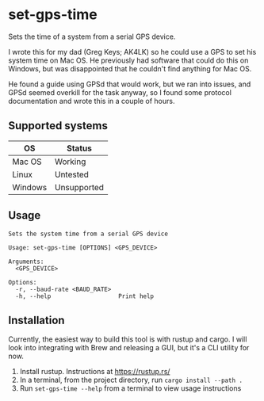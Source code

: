 # set-gps-time

Sets the time of a system from a serial GPS device.

I wrote this for my dad (Greg Keys; AK4LK) so he could use a GPS
to set his system time on Mac OS. He previously had software that
could do this on Windows, but was disappointed that he couldn't
find anything for Mac OS.

He found a guide using GPSd that would work, but we ran into issues,
and GPSd seemed overkill for the task anyway, so I found some protocol
documentation and wrote this in a couple of hours.

## Supported systems

| OS      | Status      |
|---------|-------------|
| Mac OS  | Working     |
| Linux   | Untested    |
| Windows | Unsupported |

## Usage

```
Sets the system time from a serial GPS device

Usage: set-gps-time [OPTIONS] <GPS_DEVICE>

Arguments:
  <GPS_DEVICE>

Options:
  -r, --baud-rate <BAUD_RATE>
  -h, --help                   Print help
```

## Installation

Currently, the easiest way to build this tool is with rustup and cargo.
I will look into integrating with Brew and releasing a GUI, but it's a
CLI utility for now.

1. Install rustup. Instructions at https://rustup.rs/
2. In a terminal, from the project directory, run `cargo install --path .`
3. Run `set-gps-time --help` from a terminal to view usage instructions
